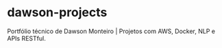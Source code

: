 # dawson-projects
Portfólio técnico de Dawson Monteiro | Projetos com AWS, Docker, NLP e APIs RESTful.
